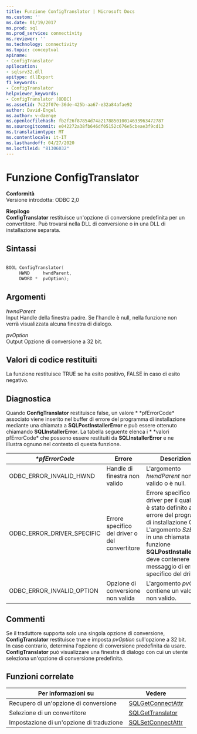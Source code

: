 ```yaml
---
title: Funzione ConfigTranslator | Microsoft Docs
ms.custom: ''
ms.date: 01/19/2017
ms.prod: sql
ms.prod_service: connectivity
ms.reviewer: ''
ms.technology: connectivity
ms.topic: conceptual
apiname:
- ConfigTranslator
apilocation:
- sqlsrv32.dll
apitype: dllExport
f1_keywords:
- ConfigTranslator
helpviewer_keywords:
- ConfigTranslator [ODBC]
ms.assetid: 7c22f07e-36de-425b-aa67-e32a84afae92
author: David-Engel
ms.author: v-daenge
ms.openlocfilehash: fb2f26f87854d74a217885010014633963472787
ms.sourcegitcommit: e042272a38fb646df05152c676e5cbeae3f9cd13
ms.translationtype: MT
ms.contentlocale: it-IT
ms.lasthandoff: 04/27/2020
ms.locfileid: "81306032"
---
```

# <a name="configtranslator-function"></a>Funzione ConfigTranslator
**Conformità**  
 Versione introdotta: ODBC 2,0  
  
 **Riepilogo**  
 **ConfigTranslator** restituisce un'opzione di conversione predefinita per un convertitore. Può trovarsi nella DLL di conversione o in una DLL di installazione separata.  
  
## <a name="syntax"></a>Sintassi  
  
```cpp  
  
BOOL ConfigTranslator(  
     HWND     hwndParent,  
     DWORD *  pvOption);  
```  
  
## <a name="arguments"></a>Argomenti  
 *hwndParent*  
 Input Handle della finestra padre. Se l'handle è null, nella funzione non verrà visualizzata alcuna finestra di dialogo.  
  
 *pvOption*  
 Output Opzione di conversione a 32 bit.  
  
## <a name="returns"></a>Valori di codice restituiti  
 La funzione restituisce TRUE se ha esito positivo, FALSE in caso di esito negativo.  
  
## <a name="diagnostics"></a>Diagnostica  
 Quando **ConfigTranslator** restituisce false, un valore * \*pfErrorCode* associato viene inserito nel buffer di errore del programma di installazione mediante una chiamata a **SQLPostInstallerError** e può essere ottenuto chiamando **SQLInstallerError**. La tabella seguente elenca i * \*valori pfErrorCode* che possono essere restituiti da **SQLInstallerError** e ne illustra ognuno nel contesto di questa funzione.  
  
|*\*pfErrorCode*|Errore|Descrizione|  
|---------------------|-----------|-----------------|  
|ODBC_ERROR_INVALID_HWND|Handle di finestra non valido|L'argomento *hwndParent* non è valido o è null.|  
|ODBC_ERROR_DRIVER_SPECIFIC|Errore specifico del driver o del convertitore|Errore specifico del driver per il quale non è stato definito alcun errore del programma di installazione ODBC. L'argomento *SzError* in una chiamata alla funzione **SQLPostInstallerError** deve contenere il messaggio di errore specifico del driver.|  
|ODBC_ERROR_INVALID_OPTION|Opzione di conversione non valida|L'argomento *pvOption* contiene un valore non valido.|  
  
## <a name="comments"></a>Commenti  
 Se il traduttore supporta solo una singola opzione di conversione, **ConfigTranslator** restituisce true e imposta *pvOption* sull'opzione a 32 bit. In caso contrario, determina l'opzione di conversione predefinita da usare. **ConfigTranslator** può visualizzare una finestra di dialogo con cui un utente seleziona un'opzione di conversione predefinita.  
  
## <a name="related-functions"></a>Funzioni correlate  
  
|Per informazioni su|Vedere|  
|---------------------------|---------|  
|Recupero di un'opzione di conversione|[SQLGetConnectAttr](../../../odbc/reference/syntax/sqlgetconnectattr-function.md)|  
|Selezione di un convertitore|[SQLGetTranslator](../../../odbc/reference/syntax/sqlgettranslator-function.md)|  
|Impostazione di un'opzione di traduzione|[SQLSetConnectAttr](../../../odbc/reference/syntax/sqlsetconnectattr-function.md)|
